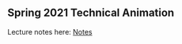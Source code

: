 ## Spring 2021 Technical Animation

Lecture notes here: <a href="https://github.com/Dahoas/Notes/blob/master/Spring%202021/Animation/technical_animation_notes.pdf"> Notes </a>
